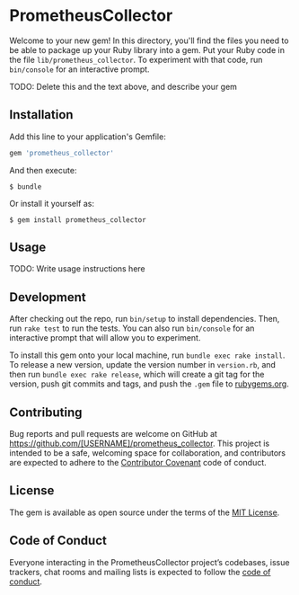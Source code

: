 # PrometheusCollector

Welcome to your new gem! In this directory, you'll find the files you need to be able to package up your Ruby library into a gem. Put your Ruby code in the file `lib/prometheus_collector`. To experiment with that code, run `bin/console` for an interactive prompt.

TODO: Delete this and the text above, and describe your gem

## Installation

Add this line to your application's Gemfile:

```ruby
gem 'prometheus_collector'
```

And then execute:

    $ bundle

Or install it yourself as:

    $ gem install prometheus_collector

## Usage

TODO: Write usage instructions here

## Development

After checking out the repo, run `bin/setup` to install dependencies. Then, run `rake test` to run the tests. You can also run `bin/console` for an interactive prompt that will allow you to experiment.

To install this gem onto your local machine, run `bundle exec rake install`. To release a new version, update the version number in `version.rb`, and then run `bundle exec rake release`, which will create a git tag for the version, push git commits and tags, and push the `.gem` file to [rubygems.org](https://rubygems.org).

## Contributing

Bug reports and pull requests are welcome on GitHub at https://github.com/[USERNAME]/prometheus_collector. This project is intended to be a safe, welcoming space for collaboration, and contributors are expected to adhere to the [Contributor Covenant](http://contributor-covenant.org) code of conduct.

## License

The gem is available as open source under the terms of the [MIT License](https://opensource.org/licenses/MIT).

## Code of Conduct

Everyone interacting in the PrometheusCollector project’s codebases, issue trackers, chat rooms and mailing lists is expected to follow the [code of conduct](https://github.com/[USERNAME]/prometheus_collector/blob/master/CODE_OF_CONDUCT.md).
